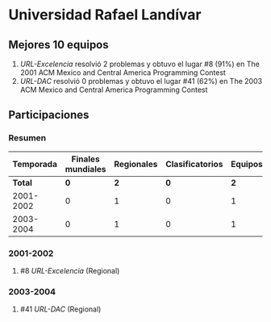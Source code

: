 # Universidad Rafael Landívar

## Mejores 10 equipos

1. _URL-Excelencia_ resolvió 2 problemas y obtuvo el lugar #8 (91%) en The 2001 ACM Mexico and Central America Programming Contest
1. _URL-DAC_ resolvió 0 problemas y obtuvo el lugar #41 (62%) en The 2003 ACM Mexico and Central America Programming Contest

## Participaciones

### Resumen

| Temporada | Finales mundiales | Regionales | Clasificatorios | Equipos |
| --- | --- | --- | --- | --- |
| **Total** | **0** | **2** | **0** | **2** |
| 2001-2002 | 0 | 1 | 0 | 1 |
| 2003-2004 | 0 | 1 | 0 | 1 |

### 2001-2002

1. #8 _URL-Excelencia_ (Regional)

### 2003-2004

1. #41 _URL-DAC_ (Regional)



